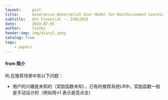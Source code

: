```yaml
---
layout:     post
title:      Generative Adversarial User Model for Reinforcement Learning Based Recommendation System
subtitle:   Ant Financial -- ICML2019
date:       2019-07-05
author:     tianbi
header-img: img/diary1.jpeg
catalog: true
tags:
    - papers
---
```

#### from 简介
RL在推荐场景中有以下问题：

- 用户的兴趣是未知的（奖励函数未知），已有的推荐系统LR中，奖励函数一般是手动设计的（例如用$\pm{1}$ 表示是否点击）
